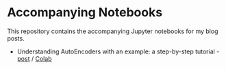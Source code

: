# Accompanying Notebooks

This repository contains the accompanying Jupyter notebooks for my blog posts.

- Understanding AutoEncoders with an example: a step-by-step tutorial - [post](https://medium.com/p/5d939bbcf5b5) / [Colab](https://colab.research.google.com/github/dvgodoy/AccompanyingNotebooks/blob/main/Understanding%20AutoEncoders.ipynb)
